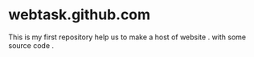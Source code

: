 # webtask.github.com
This is my first  repository help us to make a host of website . with some source code . 
